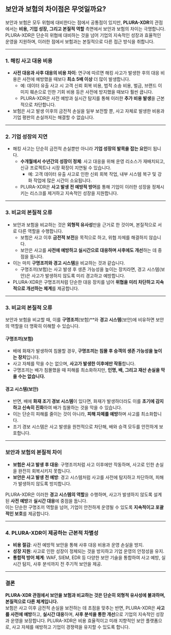 ## 보안과 보험의 차이점은 무엇일까요?

보안과 보험은 모두 위협에 대비한다는 점에서 공통점이 있지만, **PLURA-XDR**의 관점에서는 **비용, 기업 성장, 그리고 본질적 역할** 측면에서 보안과 보험의 차이는 극명합니다. PLURA-XDR은 단순히 위협에 대비하는 것을 넘어 기업의 지속적인 성장과 효율적인 운영을 지원하며, 이러한 점에서 보험과는 본질적으로 다른 접근 방식을 취합니다.

---

### 1. **해킹 사고 대응 비용**
   - **사전 대응과 사후 대응의 비용 차이**: 연구에 따르면 해킹 사고가 발생한 후의 대응 비용은 사전에 예방했을 때보다 **최소 5배 이상** 더 많이 발생합니다.
     - 예: 데이터 유출 사고 시 고객 신뢰 회복 비용, 법적 소송 비용, 벌금, 브랜드 이미지 훼손으로 인한 기회 비용 등은 사전에 방지했을 때보다 훨씬 큽니다.
     - PLURA-XDR은 사전 예방과 실시간 탐지를 통해 이러한 **추가 비용 발생**을 근본적으로 차단합니다.
   - 보험은 사고 발생 이후의 금전적 손실을 일부 보전할 뿐, 사고 자체로 발생한 비용과 기업 평판의 손실까지는 해결할 수 없습니다.

---

### 2. **기업 성장의 지연**
   - 해킹 사고는 단순히 금전적 손실뿐만 아니라 **기업 성장의 발목을 잡는 요인**이 됩니다.
     - **수개월에서 수년간의 성장이 정체**: 사고 대응을 위해 운영 리소스가 재배치되고, 신규 프로젝트나 시장 확장이 지연될 수 있습니다.
       - 예: 고객 데이터 유출 사고로 인한 신뢰 회복 작업, 내부 시스템 복구 및 강화 작업에 많은 시간이 소요됩니다.
     - PLURA-XDR은 **사고 발생 전 예방적 방어**를 통해 기업이 이러한 성장을 정체시키는 리스크를 제거하고 지속적인 성장을 지원합니다.

---

### 3. **비교의 본질적 오류**
   - 보안과 보험을 비교하는 것은 **외형적 유사성**만을 근거로 한 것이며, 본질적으로 서로 다른 역할을 수행합니다.
     - 보험은 사고 이후 **금전적 보전**을 목적으로 하고, 위협 자체를 해결하지 않습니다.
     - 보안은 사고를 **사전에 예방하고 실시간으로 대응하며 사후에도 개선**하는 데 중점을 둡니다.
   - 이는 마치 **구명조끼와 경고 시스템**을 비교하는 것과 같습니다.
     - 구명조끼(보험)는 사고 발생 후 생존 가능성을 높이는 장치라면, 경고 시스템(보안)은 사고가 발생하지 않도록 미리 경고하고 예방합니다.
   - PLURA-XDR은 구명조끼처럼 단순한 대응 장치를 넘어 **위협을 미리 차단하고 지속적으로 개선하는 체계**를 제공합니다.

---

### 3. **비교의 본질적 오류**
보안과 보험을 비교할 때, 이를 **구명조끼**(보험)**와 **경고 시스템**(보안)에 비유하면 보안의 역할을 더 명확히 이해할 수 있습니다.

#### 구명조끼(보험)
- 배에 화재가 발생하여 침몰할 경우, **구명조끼는 침몰 후 승객의 생존 가능성을 높이는 장치**입니다.
- 사고 자체를 막을 수는 없으며, **사고가 발생한 이후에만 작동**합니다.
- 구명조끼는 배가 침몰했을 때 피해를 최소화하지만, **인명, 배, 그리고 재산 손실을 막을 수는 없습니다.**

#### 경고 시스템(보안)
- 반면, 배에 **화재 조기 경보 시스템**이 있다면, 화재가 발생하더라도 이를 **초기에 감지하고 신속히 진화**하여 배가 침몰하는 것을 막을 수 있습니다.
- 이는 단순히 피해를 줄이는 것이 아니라, **피해 자체를 예방**하며 사고를 최소화합니다.
- 조기 경보 시스템은 사고 발생을 원천적으로 차단해, 배와 승객 모두를 안전하게 보호합니다.

---

### 보안과 보험의 본질적 차이
- **보험은 사고 발생 후 대응**: 구명조끼처럼 사고 이후에만 작동하며, 사고로 인한 손실을 완전히 회복시키지 못합니다.
- **보안은 사고 발생 전 예방**: 경고 시스템처럼 사고를 사전에 탐지하고 차단하여, 피해가 발생하지 않도록 방지합니다.

PLURA-XDR은 이러한 **경고 시스템의 역할**을 수행하며, 사고가 발생하지 않도록 설계된 **사전 예방**과 **실시간 대응**에 중점을 둡니다.  
이는 단순한 구명조끼 역할을 넘어, 기업이 안전하게 운영될 수 있도록 **지속적이고 포괄적인 보호**를 제공합니다.

---

### 4. **PLURA-XDR이 제공하는 근본적 차별성**
   - **비용 절감**: 사전 예방적 보안을 통해 사후 대응 비용과 운영 손실을 방지.
   - **성장 지원**: 사고로 인한 성장이 정체되는 것을 방지하고 기업 운영의 안정성을 유지.
   - **통합적 방어 체계**: WAF, SIEM, EDR 등 다양한 보안 기술을 통합하여 사고 예방, 실시간 탐지, 사후 분석까지 전 주기적 보안을 제공.

---

### 결론
**PLURA-XDR 관점에서 보안을 보험과 비교하는 것은 단순히 외형적 유사성에 불과하며, 본질적으로 다른 체계입니다.**  
보험은 사고 이후 금전적 손실을 보전하는 데 초점을 맞추는 반면, PLURA-XDR은 **사고를 사전에 예방**하고, **실시간 대응**하며, **사후 분석을 통한 개선**으로 기업의 지속적인 성장과 운영을 보장합니다. PLURA-XDR은 비용 효율적이고 미래 지향적인 보안 플랫폼으로, 사고 자체를 예방하고 기업이 경쟁력을 유지할 수 있도록 합니다.
